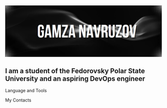 ![Header](https://github.com/GamzaNavruzovISIT/GamzaNavruzovISIT/blob/main/assets/image_2025-06-19_18-00-23.png)

## I am a student of the Fedorovsky Polar State University and an aspiring DevOps engineer

Language and Tools

My Contacts 
